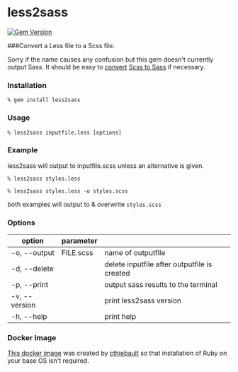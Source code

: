 # less2sass
[![Gem Version](https://badge.fury.io/rb/less2sass.svg)](https://badge.fury.io/rb/less2sass)

###Convert a Less file to a Scss file.

Sorry if the name causes any confusion but this gem doesn't currently output Sass. It should be easy to [convert](http://www.sasstoscss.com/) [Scss to Sass](http://sass-lang.com/documentation/#executables) if necessary.

### Installation
    % gem install less2sass

### Usage
    % less2sass inputfile.less [options]

### Example
less2sass will output to inputfile.scss unless an alternative is given.

    % less2sass styles.less

    % less2sass styles.less -o styles.scss
both examples will output to & overwrite `styles.scss`

### Options

| option          | parameter    |                              |
|---------------  |------------  |----------------------------  |
| -o, --output    | FILE.scss    | name of outputfile           |
| -d, --delete    |              | delete inputfile after outputfile is created |
| -p, --print     |              | output sass results to the terminal |
| -v, --version   |              | print less2sass version      |
| -h, --help      |              | print help                   |

### Docker Image

[This docker image](https://hub.docker.com/r/cthiebault/less2sass/) was created by [cthiebault](https://github.com/cthiebault) so that installation of Ruby on your base OS isn't required.
